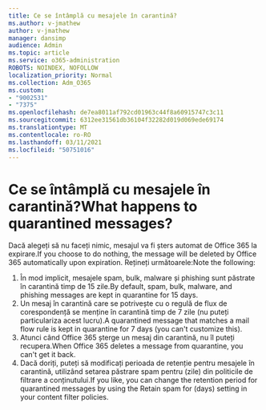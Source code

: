 ```yaml
---
title: Ce se întâmplă cu mesajele în carantină?
ms.author: v-jmathew
author: v-jmathew
manager: dansimp
audience: Admin
ms.topic: article
ms.service: o365-administration
ROBOTS: NOINDEX, NOFOLLOW
localization_priority: Normal
ms.collection: Adm_O365
ms.custom:
- "9002531"
- "7375"
ms.openlocfilehash: de7ea8011af792cd01963c44f8a60915747c3c11
ms.sourcegitcommit: 6312ee31561db36104f32282d019d069ede69174
ms.translationtype: MT
ms.contentlocale: ro-RO
ms.lasthandoff: 03/11/2021
ms.locfileid: "50751016"
---
```

# <a name="what-happens-to-quarantined-messages"></a><span data-ttu-id="d8c78-102">Ce se întâmplă cu mesajele în carantină?</span><span class="sxs-lookup"><span data-stu-id="d8c78-102">What happens to quarantined messages?</span></span>

<span data-ttu-id="d8c78-103">Dacă alegeți să nu faceți nimic, mesajul va fi șters automat de Office 365 la expirare.</span><span class="sxs-lookup"><span data-stu-id="d8c78-103">If you choose to do nothing, the message will be deleted by Office 365 automatically upon expiration.</span></span> <span data-ttu-id="d8c78-104">Rețineți următoarele:</span><span class="sxs-lookup"><span data-stu-id="d8c78-104">Note the following:</span></span>

1. <span data-ttu-id="d8c78-105">În mod implicit, mesajele spam, bulk, malware și phishing sunt păstrate în carantină timp de 15 zile.</span><span class="sxs-lookup"><span data-stu-id="d8c78-105">By default, spam, bulk, malware, and phishing messages are kept in quarantine for 15 days.</span></span>
2. <span data-ttu-id="d8c78-106">Un mesaj în carantină care se potrivește cu o regulă de flux de corespondență se menține în carantină timp de 7 zile (nu puteți particulariza acest lucru).</span><span class="sxs-lookup"><span data-stu-id="d8c78-106">A quarantined message that matches a mail flow rule is kept in quarantine for 7 days (you can't customize this).</span></span>
3. <span data-ttu-id="d8c78-107">Atunci când Office 365 șterge un mesaj din carantină, nu îl puteți recupera.</span><span class="sxs-lookup"><span data-stu-id="d8c78-107">When Office 365 deletes a message from quarantine, you can't get it back.</span></span>
4. <span data-ttu-id="d8c78-108">Dacă doriți, puteți să modificați perioada de retenție pentru mesajele în carantină, utilizând setarea păstrare spam pentru (zile) din politicile de filtrare a conținutului.</span><span class="sxs-lookup"><span data-stu-id="d8c78-108">If you like, you can change the retention period for quarantined messages by using the Retain spam for (days) setting in your content filter policies.</span></span>
